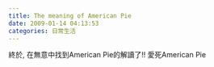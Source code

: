 ```yaml
---
title: The meaning of American Pie
date: 2009-01-14 04:13:53
categories: 日常生活
---
```


  
  
  
終於, 在無意中找到American Pie的解讀了!! 愛死American Pie  